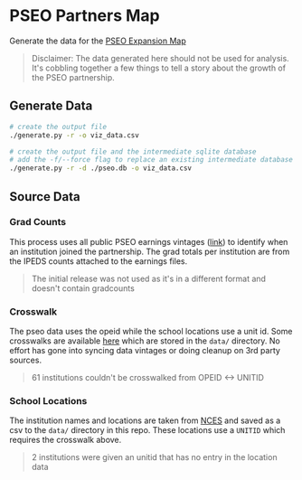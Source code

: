 # PSEO Partners Map

Generate the data for the [PSEO Expansion Map](https://observablehq.com/@jodyhoonstarr/pseo-expansion-2024-update)

> Disclaimer: The data generated here should not be used for analysis. It's cobbling together a few things to tell a story about the growth of the PSEO partnership.

## Generate Data

```sh
# create the output file
./generate.py -r -o viz_data.csv

# create the output file and the intermediate sqlite database
# add the -f/--force flag to replace an existing intermediate database
./generate.py -r -d ./pseo.db -o viz_data.csv
```

## Source Data

### Grad Counts

This process uses all public PSEO earnings vintages ([link](https://lehd.ces.census.gov/data/pseo/)) to identify when an institution joined the partnership. The grad totals per institution are from the IPEDS counts attached to the earnings files.

> The initial release was not used as it's in a different format and doesn't contain gradcounts

### Crosswalk

The pseo data uses the opeid while the school locations use a unit id. Some crosswalks are available [here](https://collegescorecard.ed.gov/data/) which are stored in the `data/` directory. No effort has gone into syncing data vintages or doing cleanup on 3rd party sources.

> 61 institutions couldn't be crosswalked from OPEID <-> UNITID

### School Locations

The institution names and locations are taken from [NCES](https://nces.ed.gov/programs/edge/geographic/schoollocations) and saved as a csv to the `data/` directory in this repo. These locations use a `UNITID` which requires the crosswalk above.

> 2 institutions were given an unitid that has no entry in the location data
